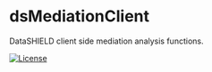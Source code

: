 # dsMediationClient
DataSHIELD client side mediation analysis functions.

[![License](https://img.shields.io/badge/license-GPLv3-blue.svg)](https://www.gnu.org/licenses/gpl-3.0.html)
